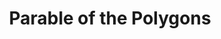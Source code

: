 --- 
title: Parable of the Polygons
url: https://ncase.me/polygons/
categories: [math, explorable, classroom]
info: By Nicky Case and Vi Hart. "... a story of how harmless choices can make a harmful world."
status: parsed
duration: moderate
---